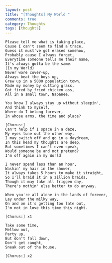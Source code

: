 ```yaml
---
layout: post
title: "[Thoughts] My World "
comments: true
category: Thoughts
tags: [thoughts]
---
```


	Please tell me what is taking place,
	Cause I can't seem to find a trace,
	Guess it must've got erased somehow,
	Probably cause I always forget,
	Everytime someone tells me their name,
	It's always gotta be the same.
	(In my World)
	Never wore cover-up,
	Always beat the boys up,
	Grew up in a 5000 population town,
	Made my money by cutting grass,
	Got fired by fried chicken ass,
	All in a small town, Napanee.

	You know I always stay up without sleepin',
	And think to myself,
	Where do I belong forever,
	In whose arms, the time and place?

	[Chorus:]
	Can't help if I space in a daze,
	My eyes tune out the other way,
	I may switch off and go in a daydream,
	In this head my thoughts are deep,
	But sometimes I can't even speak,
	Would someone be and not pretend? 
	I'm off again in my World

	I never spend less than an hour,
	Washin' my hair in the shower,
	It always takes 5 hours to make it straight,
	So I'll braid it in a zillion braids,
	Though it may take all friggen day,
	There's nothin' else better to do anyway.

	When you're all alone in the lands of forever,
	Lay under the milky way,
	On and on it's getting too late out,
	I'm not in love this time this night.

	[Chorus:] x1

	Take some time,
	Mellow out,
	Party up,
	But don't fall down,
	Don't get caught,
	Sneak out of the house.

	[Chorus:] x2
